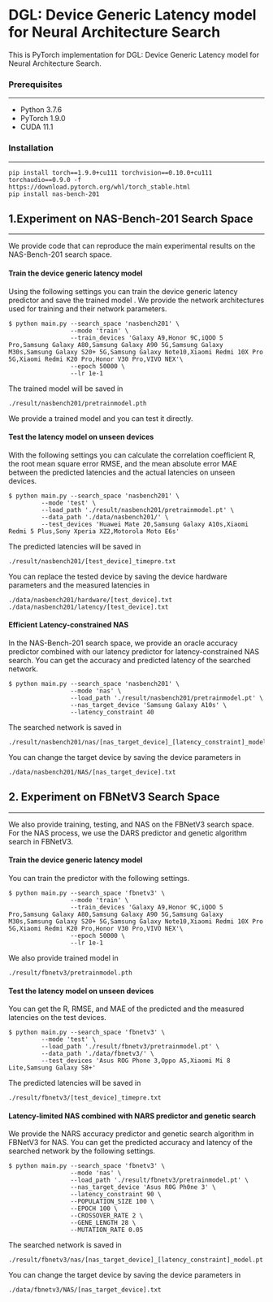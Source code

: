 # DGL: Device Generic Latency model for Neural Architecture Search

This is  PyTorch implementation for  DGL: Device Generic Latency model for Neural Architecture Search.

### Prerequisites

------

- Python 3.7.6
- PyTorch 1.9.0
- CUDA 11.1

### Installation

------

```
pip install torch==1.9.0+cu111 torchvision==0.10.0+cu111 torchaudio==0.9.0 -f https://download.pytorch.org/whl/torch_stable.html
pip install nas-bench-201
```

## 1.Experiment on NAS-Bench-201 Search Space

------

We provide code that can reproduce the main experimental results on the NAS-Bench-201 search space. 

#### Train the device generic latency model

Using the following settings you can train the device generic latency predictor and save the trained model . We provide the network architectures used for training and their network parameters.

```
$ python main.py --search_space 'nasbench201' \
                 --mode 'train' \
                 --train_devices 'Galaxy A9,Honor 9C,iQOO 5 Pro,Samsung Galaxy A80,Samsung Galaxy A90 5G,Samsung Galaxy M30s,Samsung Galaxy S20+ 5G,Samsung Galaxy Note10,Xiaomi Redmi 10X Pro 5G,Xiaomi Redmi K20 Pro,Honor V30 Pro,VIVO NEX'\
                 --epoch 50000 \
                 --lr 1e-1
```

The trained model will be saved in

```
./result/nasbench201/pretrainmodel.pth
```

We provide a trained model and you can test it directly.

#### Test the latency model on unseen devices

With the following settings you can calculate the correlation coefficient R, the root mean square error RMSE, and the mean absolute error MAE between the predicted latencies and the actual latencies on unseen devices.

```
$ python main.py --search_space 'nasbench201' \
		 --mode 'test' \
         --load_path './result/nasbench201/pretrainmodel.pt' \
         --data_path './data/nasbench201/' \
		 --test_devices 'Huawei Mate 20,Samsung Galaxy A10s,Xiaomi Redmi 5 Plus,Sony Xperia XZ2,Motorola Moto E6s'         
```

The predicted latencies will be saved in

```
./result/nasbench201/[test_device]_timepre.txt
```

You can replace the tested device by saving the device hardware parameters and the measured latencies in

```
./data/nasbench201/hardware/[test_device].txt
./data/nasbench201/latency/[test_device].txt
```

#### Efficient Latency-constrained NAS

In the NAS-Bench-201 search space, we provide an oracle accuracy predictor combined with our latency predictor for latency-constrained NAS search. You can get the accuracy and predicted latency of the searched network.

```
$ python main.py --search_space 'nasbench201' \
                 --mode 'nas' \
                 --load_path './result/nasbench201/pretrainmodel.pt' \
                 --nas_target_device 'Samsung Galaxy A10s' \
                 --latency_constraint 40 
```

The searched network is saved in

```
./result/nasbench201/nas/[nas_target_device]_[latency_constraint]_model.pt
```

You can change the target device by saving the device parameters in

```
./data/nasbench201/NAS/[nas_target_device].txt
```

## 2. Experiment on FBNetV3 Search Space

------

We also provide training, testing, and NAS on the FBNetV3 search space. For the NAS process, we use the DARS predictor and genetic algorithm search in FBNetV3.

#### Train the device generic latency model

You can train the predictor with the following settings.

```
$ python main.py --search_space 'fbnetv3' \
                 --mode 'train' \
                 --train_devices 'Galaxy A9,Honor 9C,iQOO 5 Pro,Samsung Galaxy A80,Samsung Galaxy A90 5G,Samsung Galaxy M30s,Samsung Galaxy S20+ 5G,Samsung Galaxy Note10,Xiaomi Redmi 10X Pro 5G,Xiaomi Redmi K20 Pro,Honor V30 Pro,VIVO NEX'\
                 --epoch 50000 \
                 --lr 1e-1
```

We also provide trained model in

```
./result/fbnetv3/pretrainmodel.pth
```

#### Test the latency model on unseen devices

You can get the R, RMSE, and MAE of the predicted and the measured latencies on the test devices.

```
$ python main.py --search_space 'fbnetv3' \
		 --mode 'test' \
         --load_path './result/fbnetv3/pretrainmodel.pt' \
         --data_path './data/fbnetv3/' \
		 --test_devices 'Asus ROG Phone 3,Oppo A5,Xiaomi Mi 8 Lite,Samsung Galaxy S8+'         
```

The predicted latencies will be saved in

```
./result/fbnetv3/[test_device]_timepre.txt
```

#### Latency-limited NAS combined with NARS predictor and genetic search	

We provide the NARS accuracy predictor and genetic search algorithm in FBNetV3 for NAS. You can get the predicted accuracy and latency of the searched network by the following settings.

```
$ python main.py --search_space 'fbnetv3' \
                 --mode 'nas' \
                 --load_path './result/fbnetv3/pretrainmodel.pt' \
                 --nas_target_device 'Asus R0G Ph0ne 3' \
                 --latency_constraint 90 \
                 --POPULATION_SIZE 100 \
                 --EPOCH 100 \
                 --CROSSOVER_RATE 2 \
                 --GENE_LENGTH 28 \
                 --MUTATION_RATE 0.05
```

The searched network is saved in

```
./result/fbnetv3/nas/[nas_target_device]_[latency_constraint]_model.pt
```

You can change the target device by saving the device parameters in

```
./data/fbnetv3/NAS/[nas_target_device].txt
```

